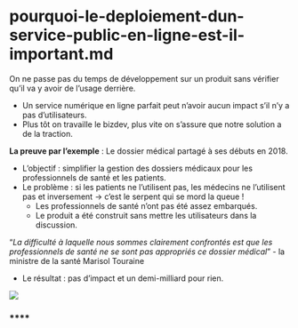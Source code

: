 # pourquoi-le-deploiement-dun-service-public-en-ligne-est-il-important.md

On ne passe pas du temps de développement sur un produit sans vérifier qu’il va y avoir de l’usage derrière.

* Un service numérique en ligne parfait peut n’avoir aucun impact s’il n’y a pas d’utilisateurs.
* Plus tôt on travaille le bizdev, plus vite on s’assure que notre solution a de la traction.

**La preuve par l’exemple** : Le dossier médical partagé à ses débuts en 2018.

* L’objectif : simplifier la gestion des dossiers médicaux pour les professionnels de santé et les patients.
* Le problème : si les patients ne l’utilisent pas, les médecins ne l’utilisent pas et inversement → c’est le serpent qui se mord la queue !
  * Les professionnels de santé n’ont pas été assez embarqués.
  * Le produit a été construit sans mettre les utilisateurs dans la discussion.

“_La difficulté à laquelle nous sommes clairement confrontés est que les professionnels de santé ne se sont pas appropriés ce dossier médical_” - la ministre de la santé Marisol Touraine

* Le résultat : pas d’impact et un demi-milliard pour rien.

![](https://lh3.googleusercontent.com/KQBlgIK27vBVnndIueSYUoRpLLO1PoHWcWXYjy45OsutyAixnnuy8QqyaMk-INYF8XDrs12lr1kZ6DjWyStkq\_uLBWbfqFZ7hR6m8In9-JC7JvF0TWB\_gCL2xKZGRoY7GxPe8sxh)

### \*\*\*\*
